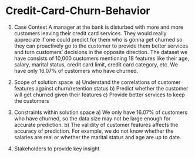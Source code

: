 # Credit-Card-Churn-Behavior

1. Case Context
A manager at the bank is disturbed with more and more customers leaving their credit card services. They would really appreciate if one could predict for them who is gonna get churned so they can proactively go to the customer to provide them better services and turn customers‘ decisions in the opposite direction. The dataset we have consists of 10,000 customers mentioning 18 features like their age, salary, marital status, credit card limit, credit card category, etc. We have only 16.07% of customers who have churned.

2. Scope of solution space 
a) Understand the correlations of customer features against churn/retention status
b) Predict whether the customer will get churned given their features
c) Provide better services to keep the customers

3. Constraints within solution space
a) We only have 16.07% of customers who have churned, so the data size may not be large enough for accurate prediction.
b) The validity of customer features affects the accuracy of prediction. For example, we do not know whether the salaries are real or whether the marital status and age are up to date. 

5. Stakeholders to provide key insight
